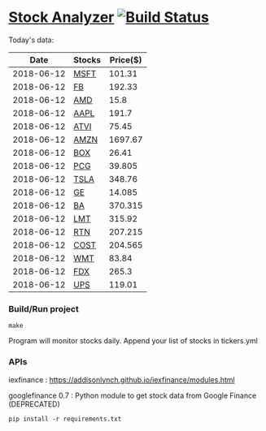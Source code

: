 # [Stock Analyzer](https://ogoyal.github.io/StockAnalyzer/) [![Build Status](https://travis-ci.org/ogoyal/StockAnalyzer.svg?branch=master)](https://travis-ci.org/ogoyal/StockAnalyzer)

Today's data:

| Date| Stocks| Price($) | 
| --- | --- | ---  | 
| 2018-06-12| [MSFT](https://plot.ly/~ogoyal/2)| 101.31 | 
| 2018-06-12| [FB](https://plot.ly/~ogoyal/4)| 192.33 | 
| 2018-06-12| [AMD](https://plot.ly/~ogoyal/6)| 15.8 | 
| 2018-06-12| [AAPL](https://plot.ly/~ogoyal/8)| 191.7 | 
| 2018-06-12| [ATVI](https://plot.ly/~ogoyal/10)| 75.45 | 
| 2018-06-12| [AMZN](https://plot.ly/~ogoyal/12)| 1697.67 | 
| 2018-06-12| [BOX](https://plot.ly/~ogoyal/14)| 26.41 | 
| 2018-06-12| [PCG](https://plot.ly/~ogoyal/16)| 39.805 | 
| 2018-06-12| [TSLA](https://plot.ly/~ogoyal/18)| 348.76 | 
| 2018-06-12| [GE](https://plot.ly/~ogoyal/20)| 14.085 | 
| 2018-06-12| [BA](https://plot.ly/~ogoyal/22)| 370.315 | 
| 2018-06-12| [LMT](https://plot.ly/~ogoyal/24)| 315.92 | 
| 2018-06-12| [RTN](https://plot.ly/~ogoyal/26)| 207.215 | 
| 2018-06-12| [COST](https://plot.ly/~ogoyal/28)| 204.565 | 
| 2018-06-12| [WMT](https://plot.ly/~ogoyal/30)| 83.84 | 
| 2018-06-12| [FDX](https://plot.ly/~ogoyal/32)| 265.3 | 
| 2018-06-12| [UPS](https://plot.ly/~ogoyal/34)| 119.01 | 

### Build/Run project

```
make
```

Program will monitor stocks daily. Append your list of stocks in tickers.yml

### APIs
iexfinance : https://addisonlynch.github.io/iexfinance/modules.html

googlefinance 0.7 : Python module to get stock data from Google Finance (DEPRECATED)

```
pip install -r requirements.txt
```
